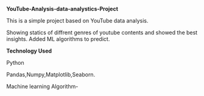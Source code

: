 **YouTube-Analysis-data-analystics-Project**

This is a simple project based on YouTube data analysis.

Showing statics of diffrent genres of youtube contents and showed the best insights.
Added ML algorithms to predict. 

**Technology Used**

Python

Pandas,Numpy,Matplotlib,Seaborn.

Machine learning Algorithm-
